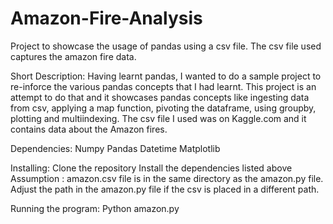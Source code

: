 # Amazon-Fire-Analysis

Project to showcase the usage of pandas using a csv file. The csv file used captures the amazon fire data.

Short Description: Having learnt pandas, I wanted to do a sample project to re-inforce the various pandas concepts that I had learnt. This project is an attempt to do that and 
it showcases pandas concepts like ingesting data from csv, applying a map function, pivoting the dataframe, using groupby, plotting and multiindexing. The csv file I used was on 
Kaggle.com and it contains data about the Amazon fires. 

Dependencies:
  Numpy
  Pandas
  Datetime
  Matplotlib

Installing:
  Clone the repository
  Install the dependencies listed above
  Assumption : amazon.csv file is in the same directory as the amazon.py file. Adjust the path in the amazon.py file if the csv is placed in a different path. 
  
Running the program:
  Python amazon.py
